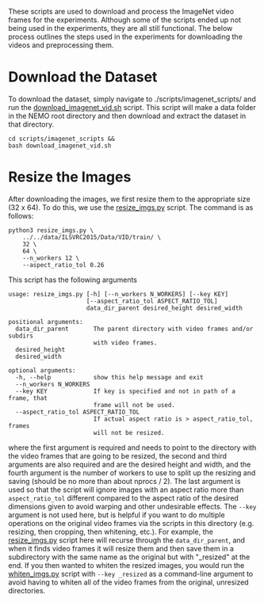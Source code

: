 These scripts are used to download and process the ImageNet video frames for the experiments. Although some of the scripts ended up not being used in the experiments, they are all still functional. The below process outlines the steps used in the experiments for downloading the videos and preprocessing them.

# Download the Dataset
To download the dataset, simply navigate to ./scripts/imagenet_scripts/ and run the [download_imagenet_vid.sh](https://github.com/MichaelTeti/NEMO/blob/main/scripts/image_scripts/download_imagenet_vid.sh) script. This script will make a data folder in the NEMO root directory and then download and extract the dataset in that directory. 
```
cd scripts/imagenet_scripts &&
bash download_imagenet_vid.sh
```

# Resize the Images
After downloading the images, we first resize them to the appropriate size (32 x 64). To do this, we use the [resize_imgs.py](https://github.com/MichaelTeti/NEMO/blob/main/scripts/image_scripts/resize_imgs.py) script. The command is as follows:
```
python3 resize_imgs.py \
    ../../data/ILSVRC2015/Data/VID/train/ \
    32 \
    64 \
    --n_workers 12 \
    --aspect_ratio_tol 0.26
```

This script has the following arguments 
```
usage: resize_imgs.py [-h] [--n_workers N_WORKERS] [--key KEY]
                      [--aspect_ratio_tol ASPECT_RATIO_TOL]
                      data_dir_parent desired_height desired_width

positional arguments:
  data_dir_parent       The parent directory with video frames and/or subdirs
                        with video frames.
  desired_height
  desired_width

optional arguments:
  -h, --help            show this help message and exit
  --n_workers N_WORKERS
  --key KEY             If key is specified and not in path of a frame, that
                        frame will not be used.
  --aspect_ratio_tol ASPECT_RATIO_TOL
                        If actual aspect ratio is > aspect_ratio_tol, frames
                        will not be resized.
```

where the first argument is required and needs to point to the directory with the video frames that are going to be resized, the second and third arguments are also required and are the desired height and width, and the fourth argument is the number of workers to use to split up the resizing and saving (should be no more than about nprocs / 2). The last argument is used so that the script will ignore images with an aspect ratio more than ```aspect_ratio_tol``` different compared to the aspect ratio of the desired dimensions given to avoid warping and other undesirable effects. The ```--key``` argument is not used here, but is helpful if you want to do multiple operations on the original video frames via the scripts in this directory (e.g. resizing, then cropping, then whitening, etc.). For example, the [resize_imgs.py](https://github.com/MichaelTeti/NEMO/blob/main/scripts/image_scripts/resize_imgs.py) script here will recurse through the ```data_dir_parent```, and when it finds video frames it will resize them and then save them in a subdirectory with the same name as the original but with "\_resized" at the end. If you then wanted to whiten the resized images, you would run the 
[whiten_imgs.py](https://github.com/MichaelTeti/NEMO/blob/main/scripts/image_scripts/whiten_imgs.py) script with ```--key _resized``` as a command-line argument to avoid having to whiten all of the video frames from the original, unresized directories.

